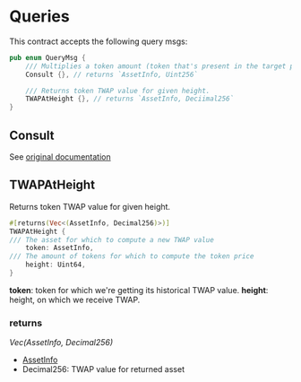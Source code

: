# Queries

This contract accepts the following query msgs:

```rust
pub enum QueryMsg {
    /// Multiplies a token amount (token that's present in the target pool for the TWAP) by the latest TWAP value for that token.
    Consult {}, // returns `AssetInfo, Uint256`

    /// Returns token TWAP value for given height.
    TWAPAtHeight {}, // returns `AssetInfo, Deciimal256`
}
```


## Consult
See [original documentation](https://docs.astroport.fi/docs/develop/smart-contracts/oracle#consult)

## TWAPAtHeight
Returns token TWAP value for given height.
```rust
#[returns(Vec<(AssetInfo, Decimal256)>)]
TWAPAtHeight {
/// The asset for which to compute a new TWAP value
    token: AssetInfo,
/// The amount of tokens for which to compute the token price
    height: Uint64,
}
```

 **token**: token for which we're getting its historical TWAP value.
**height**: height, on which we receive TWAP.

### returns

_Vec(AssetInfo, Decimal256)_

- [AssetInfo](https://docs.astroport.fi/docs/develop/smart-contracts/common-types#assetinfo)
- Decimal256: TWAP value for returned asset

